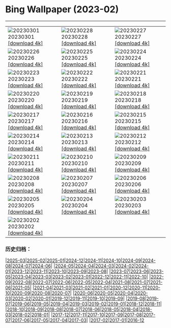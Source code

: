 # Bing Wallpaper (2023-02)
**************

<table><tr><td><img class="wallpaper" src="https://www.bing.com/th?id=OHR.AtraniAmalfi_EN-US0095082556_1920x1080.jpg" alt="20230301"> 20230301 <a href="https://www.bing.com/th?id=OHR.AtraniAmalfi_EN-US0095082556_UHD.jpg">[download 4k]</a></td><td><img class="wallpaper" src="https://www.bing.com/th?id=OHR.PolarBearFrost_EN-US9888741440_1920x1080.jpg" alt="20230228"> 20230228 <a href="https://www.bing.com/th?id=OHR.PolarBearFrost_EN-US9888741440_UHD.jpg">[download 4k]</a></td><td><img class="wallpaper" src="https://www.bing.com/th?id=OHR.CanopyPeru_EN-US9715922202_1920x1080.jpg" alt="20230227"> 20230227 <a href="https://www.bing.com/th?id=OHR.CanopyPeru_EN-US9715922202_UHD.jpg">[download 4k]</a></td></tr><tr><td><img class="wallpaper" src="https://www.bing.com/th?id=OHR.BryceAnniv_EN-US9498074213_1920x1080.jpg" alt="20230226"> 20230226 <a href="https://www.bing.com/th?id=OHR.BryceAnniv_EN-US9498074213_UHD.jpg">[download 4k]</a></td><td><img class="wallpaper" src="https://www.bing.com/th?id=OHR.RichmondParkDuck_EN-US9381974155_1920x1080.jpg" alt="20230225"> 20230225 <a href="https://www.bing.com/th?id=OHR.RichmondParkDuck_EN-US9381974155_UHD.jpg">[download 4k]</a></td><td><img class="wallpaper" src="https://www.bing.com/th?id=OHR.BlueWinterParis_EN-US2358774284_1920x1080.jpg" alt="20230224"> 20230224 <a href="https://www.bing.com/th?id=OHR.BlueWinterParis_EN-US2358774284_UHD.jpg">[download 4k]</a></td></tr><tr><td><img class="wallpaper" src="https://www.bing.com/th?id=OHR.FreedomRallyChi_EN-US2565810173_1920x1080.jpg" alt="20230223"> 20230223 <a href="https://www.bing.com/th?id=OHR.FreedomRallyChi_EN-US2565810173_UHD.jpg">[download 4k]</a></td><td><img class="wallpaper" src="https://www.bing.com/th?id=OHR.MardiGrasNOLA_EN-US2138635038_1920x1080.jpg" alt="20230222"> 20230222 <a href="https://www.bing.com/th?id=OHR.MardiGrasNOLA_EN-US2138635038_UHD.jpg">[download 4k]</a></td><td><img class="wallpaper" src="https://www.bing.com/th?id=OHR.PresDayDC_EN-US2054662773_1920x1080.jpg" alt="20230221"> 20230221 <a href="https://www.bing.com/th?id=OHR.PresDayDC_EN-US2054662773_UHD.jpg">[download 4k]</a></td></tr><tr><td><img class="wallpaper" src="https://www.bing.com/th?id=OHR.MauiWhale_EN-US1928366389_1920x1080.jpg" alt="20230220"> 20230220 <a href="https://www.bing.com/th?id=OHR.MauiWhale_EN-US1928366389_UHD.jpg">[download 4k]</a></td><td><img class="wallpaper" src="https://www.bing.com/th?id=OHR.EbenIceCave_EN-US1839710567_1920x1080.jpg" alt="20230219"> 20230219 <a href="https://www.bing.com/th?id=OHR.EbenIceCave_EN-US1839710567_UHD.jpg">[download 4k]</a></td><td><img class="wallpaper" src="https://www.bing.com/th?id=OHR.BirdcountAllen_EN-US1766542066_1920x1080.jpg" alt="20230218"> 20230218 <a href="https://www.bing.com/th?id=OHR.BirdcountAllen_EN-US1766542066_UHD.jpg">[download 4k]</a></td></tr><tr><td><img class="wallpaper" src="https://www.bing.com/th?id=OHR.FireFallYosemite_EN-US1696286356_1920x1080.jpg" alt="20230217"> 20230217 <a href="https://www.bing.com/th?id=OHR.FireFallYosemite_EN-US1696286356_UHD.jpg">[download 4k]</a></td><td><img class="wallpaper" src="https://www.bing.com/th?id=OHR.HippoDayChobe_EN-US1475666654_1920x1080.jpg" alt="20230216"> 20230216 <a href="https://www.bing.com/th?id=OHR.HippoDayChobe_EN-US1475666654_UHD.jpg">[download 4k]</a></td><td><img class="wallpaper" src="https://www.bing.com/th?id=OHR.OtaruIgloo_EN-US1380797135_1920x1080.jpg" alt="20230215"> 20230215 <a href="https://www.bing.com/th?id=OHR.OtaruIgloo_EN-US1380797135_UHD.jpg">[download 4k]</a></td></tr><tr><td><img class="wallpaper" src="https://www.bing.com/th?id=OHR.MoonValley_EN-US1284273095_1920x1080.jpg" alt="20230214"> 20230214 <a href="https://www.bing.com/th?id=OHR.MoonValley_EN-US1284273095_UHD.jpg">[download 4k]</a></td><td><img class="wallpaper" src="https://www.bing.com/th?id=OHR.BoobyDarwinDay_EN-US7558308740_1920x1080.jpg" alt="20230213"> 20230213 <a href="https://www.bing.com/th?id=OHR.BoobyDarwinDay_EN-US7558308740_UHD.jpg">[download 4k]</a></td><td><img class="wallpaper" src="https://www.bing.com/th?id=OHR.DarkSkiesDV_EN-US5129041284_1920x1080.jpg" alt="20230212"> 20230212 <a href="https://www.bing.com/th?id=OHR.DarkSkiesDV_EN-US5129041284_UHD.jpg">[download 4k]</a></td></tr><tr><td><img class="wallpaper" src="https://www.bing.com/th?id=OHR.EpidaurusGreece_EN-US0957261511_1920x1080.jpg" alt="20230211"> 20230211 <a href="https://www.bing.com/th?id=OHR.EpidaurusGreece_EN-US0957261511_UHD.jpg">[download 4k]</a></td><td><img class="wallpaper" src="https://www.bing.com/th?id=OHR.LowerAntelopeAZ_EN-US3547494170_1920x1080.jpg" alt="20230210"> 20230210 <a href="https://www.bing.com/th?id=OHR.LowerAntelopeAZ_EN-US3547494170_UHD.jpg">[download 4k]</a></td><td><img class="wallpaper" src="https://www.bing.com/th?id=OHR.NorwayRestArea_EN-US3474268008_1920x1080.jpg" alt="20230209"> 20230209 <a href="https://www.bing.com/th?id=OHR.NorwayRestArea_EN-US3474268008_UHD.jpg">[download 4k]</a></td></tr><tr><td><img class="wallpaper" src="https://www.bing.com/th?id=OHR.MedievalLabro_EN-US3411281136_1920x1080.jpg" alt="20230208"> 20230208 <a href="https://www.bing.com/th?id=OHR.MedievalLabro_EN-US3411281136_UHD.jpg">[download 4k]</a></td><td><img class="wallpaper" src="https://www.bing.com/th?id=OHR.WaitangiFjordlandNP_EN-US6375624505_1920x1080.jpg" alt="20230207"> 20230207 <a href="https://www.bing.com/th?id=OHR.WaitangiFjordlandNP_EN-US6375624505_UHD.jpg">[download 4k]</a></td><td><img class="wallpaper" src="https://www.bing.com/th?id=OHR.MonarchPismo_EN-US3162751009_1920x1080.jpg" alt="20230206"> 20230206 <a href="https://www.bing.com/th?id=OHR.MonarchPismo_EN-US3162751009_UHD.jpg">[download 4k]</a></td></tr><tr><td><img class="wallpaper" src="https://www.bing.com/th?id=OHR.RosaParksBus_EN-US3109740887_1920x1080.jpg" alt="20230205"> 20230205 <a href="https://www.bing.com/th?id=OHR.RosaParksBus_EN-US3109740887_UHD.jpg">[download 4k]</a></td><td><img class="wallpaper" src="https://www.bing.com/th?id=OHR.QuebecFrontenac_EN-US3034032069_1920x1080.jpg" alt="20230204"> 20230204 <a href="https://www.bing.com/th?id=OHR.QuebecFrontenac_EN-US3034032069_UHD.jpg">[download 4k]</a></td><td><img class="wallpaper" src="https://www.bing.com/th?id=OHR.GroundhogThree_EN-US2975789647_1920x1080.jpg" alt="20230203"> 20230203 <a href="https://www.bing.com/th?id=OHR.GroundhogThree_EN-US2975789647_UHD.jpg">[download 4k]</a></td></tr><tr><td><img class="wallpaper" src="https://www.bing.com/th?id=OHR.LittleRockNine_EN-US4940477720_1920x1080.jpg" alt="20230202"> 20230202 <a href="https://www.bing.com/th?id=OHR.LittleRockNine_EN-US4940477720_UHD.jpg">[download 4k]</a></td><td></td><td></td></tr></table>

### 历史归档：

|[2025-03](/../2025-03/2025-03.md)|[2025-02](/../2025-02/2025-02.md)|[2025-01](/../2025-01/2025-01.md)|[2024-12](/../2024-12/2024-12.md)|[2024-11](/../2024-11/2024-11.md)|[2024-10](/../2024-10/2024-10.md)|[2024-09](/../2024-09/2024-09.md)|[2024-08](/../2024-08/2024-08.md)|[2024-07](/../2024-07/2024-07.md)|[2024-06](/../2024-06/2024-06.md)|
|[2024-05](/../2024-05/2024-05.md)|[2024-04](/../2024-04/2024-04.md)|[2024-03](/../2024-03/2024-03.md)|[2024-02](/../2024-02/2024-02.md)|[2024-01](/../2024-01/2024-01.md)|[2023-12](/../2023-12/2023-12.md)|[2023-11](/../2023-11/2023-11.md)|[2023-10](/../2023-10/2023-10.md)|[2023-09](/../2023-09/2023-09.md)|[2023-08](/../2023-08/2023-08.md)|
|[2023-07](/../2023-07/2023-07.md)|[2023-06](/../2023-06/2023-06.md)|[2023-05](/../2023-05/2023-05.md)|[2023-04](/../2023-04/2023-04.md)|[2023-03](/../2023-03/2023-03.md)|[2023-02](/2023-02.md)|[2023-01](/../2023-01/2023-01.md)|[2022-12](/../2022-12/2022-12.md)|[2022-11](/../2022-11/2022-11.md)|[2022-10](/../2022-10/2022-10.md)|
|[2022-09](/../2022-09/2022-09.md)|[2022-08](/../2022-08/2022-08.md)|[2022-07](/../2022-07/2022-07.md)|[2022-06](/../2022-06/2022-06.md)|[2022-05](/../2022-05/2022-05.md)|[2022-04](/../2022-04/2022-04.md)|[2021-08](/../2021-08/2021-08.md)|[2021-07](/../2021-07/2021-07.md)|[2021-06](/../2021-06/2021-06.md)|[2021-05](/../2021-05/2021-05.md)|
|[2021-04](/../2021-04/2021-04.md)|[2021-03](/../2021-03/2021-03.md)|[2021-02](/../2021-02/2021-02.md)|[2021-01](/../2021-01/2021-01.md)|[2020-12](/../2020-12/2020-12.md)|[2020-11](/../2020-11/2020-11.md)|[2020-10](/../2020-10/2020-10.md)|[2020-09](/../2020-09/2020-09.md)|[2020-08](/../2020-08/2020-08.md)|[2020-07](/../2020-07/2020-07.md)|
|[2020-06](/../2020-06/2020-06.md)|[2020-05](/../2020-05/2020-05.md)|[2020-04](/../2020-04/2020-04.md)|[2020-03](/../2020-03/2020-03.md)|[2020-02](/../2020-02/2020-02.md)|[2020-01](/../2020-01/2020-01.md)|[2019-12](/../2019-12/2019-12.md)|[2019-11](/../2019-11/2019-11.md)|[2019-10](/../2019-10/2019-10.md)|[2019-09](/../2019-09/2019-09.md)|
|[2019-08](/../2019-08/2019-08.md)|[2019-07](/../2019-07/2019-07.md)|[2019-06](/../2019-06/2019-06.md)|[2019-05](/../2019-05/2019-05.md)|[2019-04](/../2019-04/2019-04.md)|[2019-03](/../2019-03/2019-03.md)|[2019-02](/../2019-02/2019-02.md)|[2019-01](/../2019-01/2019-01.md)|[2018-12](/../2018-12/2018-12.md)|[2018-11](/../2018-11/2018-11.md)|
|[2018-10](/../2018-10/2018-10.md)|[2018-09](/../2018-09/2018-09.md)|[2018-08](/../2018-08/2018-08.md)|[2018-07](/../2018-07/2018-07.md)|[2018-06](/../2018-06/2018-06.md)|[2018-05](/../2018-05/2018-05.md)|[2018-04](/../2018-04/2018-04.md)|[2018-03](/../2018-03/2018-03.md)|[2018-02](/../2018-02/2018-02.md)|[2018-01](/../2018-01/2018-01.md)|
|[2017-12](/../2017-12/2017-12.md)|[2017-11](/../2017-11/2017-11.md)|[2017-10](/../2017-10/2017-10.md)|[2017-09](/../2017-09/2017-09.md)|[2017-08](/../2017-08/2017-08.md)|[2017-07](/../2017-07/2017-07.md)|[2017-06](/../2017-06/2017-06.md)|[2017-05](/../2017-05/2017-05.md)|[2017-04](/../2017-04/2017-04.md)|[2017-03](/../2017-03/2017-03.md)|
|[2017-02](/../2017-02/2017-02.md)|[2017-01](/../2017-01/2017-01.md)|[2016-12](/../2016-12/2016-12.md)